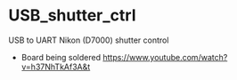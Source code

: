 # USB_shutter_ctrl
USB to UART Nikon (D7000) shutter control 

* Board being soldered https://www.youtube.com/watch?v=h37NhTkAf3A&t